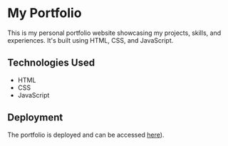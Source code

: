 # My Portfolio

This is my personal portfolio website showcasing my projects, skills, and experiences. It's built using HTML, CSS, and JavaScript.

## Technologies Used
- HTML
- CSS
- JavaScript

## Deployment
The portfolio is deployed and can be accessed [here](https://jovial-blancmange-28ccd6.netlify.app)).
